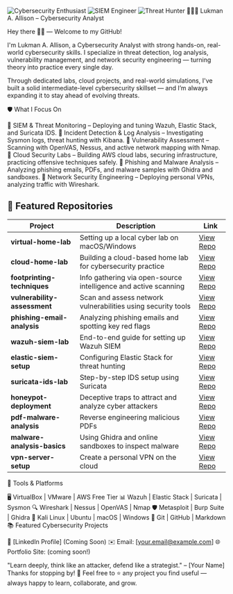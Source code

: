 ![Cybersecurity Enthusiast](https://img.shields.io/badge/-Cybersecurity%20Enthusiast-blue)
![SIEM Engineer](https://img.shields.io/badge/-SIEM%20Engineer-yellow)
![Threat Hunter](https://img.shields.io/badge/-Threat%20Hunter-red)
👨🏽‍💻 Lukman A. Allison –  Cybersecurity Analyst 

Hey there 👋🏽 — Welcome to my GitHub!

I'm Lukman A. Allison, a  Cybersecurity Analyst with strong hands-on, real-world cybersecurity skills.
I specialize in threat detection, log analysis, vulnerability management, and network security engineering — turning theory into practice every single day.

Through dedicated labs, cloud projects, and real-world simulations, I've built a solid intermediate-level cybersecurity skillset — and I’m always expanding it to stay ahead of evolving threats.

🛡️ What I Focus On

🔹 SIEM & Threat Monitoring – Deploying and tuning Wazuh, Elastic Stack, and Suricata IDS.
🔹 Incident Detection & Log Analysis – Investigating Sysmon logs, threat hunting with Kibana.
🔹 Vulnerability Assessment – Scanning with OpenVAS, Nessus, and active network mapping with Nmap.
🔹 Cloud Security Labs – Building AWS cloud labs, securing infrastructure, practicing offensive techniques safely.
🔹 Phishing and Malware Analysis – Analyzing phishing emails, PDFs, and malware samples with Ghidra and sandboxes.
🔹 Network Security Engineering – Deploying personal VPNs, analyzing traffic with Wireshark.

## 📁 Featured Repositories

| Project                   | Description                                            | Link      |
|----------------------------|---------------------------------------------------------|-----------|
| **virtual-home-lab**       | Setting up a local cyber lab on macOS/Windows           | [View Repo](#) |
| **cloud-home-lab**         | Building a cloud-based home lab for cybersecurity practice | [View Repo](#) |
| **footprinting-techniques**| Info gathering via open-source intelligence and active scanning | [View Repo](#) |
| **vulnerability-assessment** | Scan and assess network vulnerabilities using security tools | [View Repo](#) |
| **phishing-email-analysis** | Analyzing phishing emails and spotting key red flags    | [View Repo](#) |
| **wazuh-siem-lab**         | End-to-end guide for setting up Wazuh SIEM               | [View Repo](#) |
| **elastic-siem-setup**     | Configuring Elastic Stack for threat hunting             | [View Repo](#) |
| **suricata-ids-lab**       | Step-by-step IDS setup using Suricata                    | [View Repo](#) |
| **honeypot-deployment**    | Deceptive traps to attract and analyze cyber attackers   | [View Repo](#) |
| **pdf-malware-analysis**   | Reverse engineering malicious PDFs                      | [View Repo](#) |
| **malware-analysis-basics**| Using Ghidra and online sandboxes to inspect malware     | [View Repo](#) |
| **vpn-server-setup**       | Create a personal VPN on the cloud                      | [View Repo](#) |



🧰 Tools & Platforms

🖥️ VirtualBox | VMware | AWS Free Tier
📊 Wazuh | Elastic Stack | Suricata | Sysmon
🔍 Wireshark | Nessus | OpenVAS | Nmap
🛡️ Metasploit | Burp Suite | Ghidra
🐧 Kali Linux | Ubuntu | macOS | Windows
📁 Git | GitHub | Markdown
📚 Featured Cybersecurity Projects




💼 [LinkedIn Profile] (Coming Soon)
✉️ Email: [your.email@example.com]
🌐 Portfolio Site: (coming soon!)

"Learn deeply, think like an attacker, defend like a strategist." – [Your Name]
Thanks for stopping by! 🚀 Feel free to ⭐️ any project you find useful — always happy to learn, collaborate, and grow.
